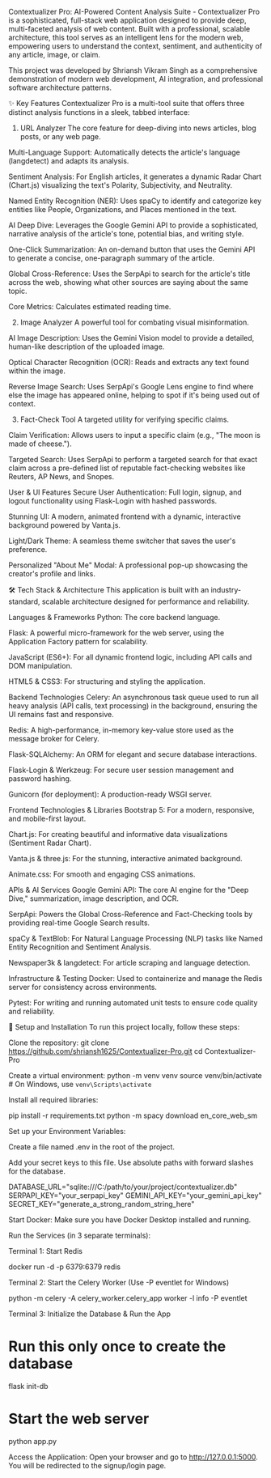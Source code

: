 Contextualizer Pro: AI-Powered Content Analysis Suite -
Contextualizer Pro is a sophisticated, full-stack web application designed to provide deep, multi-faceted analysis of web content. Built with a professional, scalable architecture, this tool serves as an intelligent lens for the modern web, empowering users to understand the context, sentiment, and authenticity of any article, image, or claim.

This project was developed by Shriansh Vikram Singh as a comprehensive demonstration of modern web development, AI integration, and professional software architecture patterns.

✨ Key Features
Contextualizer Pro is a multi-tool suite that offers three distinct analysis functions in a sleek, tabbed interface:

1. URL Analyzer
The core feature for deep-diving into news articles, blog posts, or any web page.

Multi-Language Support: Automatically detects the article's language (langdetect) and adapts its analysis.

Sentiment Analysis: For English articles, it generates a dynamic Radar Chart (Chart.js) visualizing the text's Polarity, Subjectivity, and Neutrality.

Named Entity Recognition (NER): Uses spaCy to identify and categorize key entities like People, Organizations, and Places mentioned in the text.

AI Deep Dive: Leverages the Google Gemini API to provide a sophisticated, narrative analysis of the article's tone, potential bias, and writing style.

One-Click Summarization: An on-demand button that uses the Gemini API to generate a concise, one-paragraph summary of the article.

Global Cross-Reference: Uses the SerpApi to search for the article's title across the web, showing what other sources are saying about the same topic.

Core Metrics: Calculates estimated reading time.

2. Image Analyzer
A powerful tool for combating visual misinformation.

AI Image Description: Uses the Gemini Vision model to provide a detailed, human-like description of the uploaded image.

Optical Character Recognition (OCR): Reads and extracts any text found within the image.

Reverse Image Search: Uses SerpApi's Google Lens engine to find where else the image has appeared online, helping to spot if it's being used out of context.

3. Fact-Check Tool
A targeted utility for verifying specific claims.

Claim Verification: Allows users to input a specific claim (e.g., "The moon is made of cheese.").

Targeted Search: Uses SerpApi to perform a targeted search for that exact claim across a pre-defined list of reputable fact-checking websites like Reuters, AP News, and Snopes.

User & UI Features
Secure User Authentication: Full login, signup, and logout functionality using Flask-Login with hashed passwords.

Stunning UI: A modern, animated frontend with a dynamic, interactive background powered by Vanta.js.

Light/Dark Theme: A seamless theme switcher that saves the user's preference.

Personalized "About Me" Modal: A professional pop-up showcasing the creator's profile and links.

🛠️ Tech Stack & Architecture
This application is built with an industry-standard, scalable architecture designed for performance and reliability.

Languages & Frameworks
Python: The core backend language.

Flask: A powerful micro-framework for the web server, using the Application Factory pattern for scalability.

JavaScript (ES6+): For all dynamic frontend logic, including API calls and DOM manipulation.

HTML5 & CSS3: For structuring and styling the application.

Backend Technologies
Celery: An asynchronous task queue used to run all heavy analysis (API calls, text processing) in the background, ensuring the UI remains fast and responsive.

Redis: A high-performance, in-memory key-value store used as the message broker for Celery.

Flask-SQLAlchemy: An ORM for elegant and secure database interactions.

Flask-Login & Werkzeug: For secure user session management and password hashing.

Gunicorn (for deployment): A production-ready WSGI server.

Frontend Technologies & Libraries
Bootstrap 5: For a modern, responsive, and mobile-first layout.

Chart.js: For creating beautiful and informative data visualizations (Sentiment Radar Chart).

Vanta.js & three.js: For the stunning, interactive animated background.

Animate.css: For smooth and engaging CSS animations.

APIs & AI Services
Google Gemini API: The core AI engine for the "Deep Dive," summarization, image description, and OCR.

SerpApi: Powers the Global Cross-Reference and Fact-Checking tools by providing real-time Google Search results.

spaCy & TextBlob: For Natural Language Processing (NLP) tasks like Named Entity Recognition and Sentiment Analysis.

Newspaper3k & langdetect: For article scraping and language detection.

Infrastructure & Testing
Docker: Used to containerize and manage the Redis server for consistency across environments.

Pytest: For writing and running automated unit tests to ensure code quality and reliability.

🚀 Setup and Installation
To run this project locally, follow these steps:

Clone the repository:
git clone https://github.com/shriansh1625/Contextualizer-Pro.git
cd Contextualizer-Pro

Create a virtual environment:
python -m venv venv
source venv/bin/activate  # On Windows, use `venv\Scripts\activate`

Install all required libraries:

pip install -r requirements.txt
python -m spacy download en_core_web_sm

Set up your Environment Variables:

Create a file named .env in the root of the project.

Add your secret keys to this file. Use absolute paths with forward slashes for the database.

DATABASE_URL="sqlite:///C:/path/to/your/project/contextualizer.db"
SERPAPI_KEY="your_serpapi_key"
GEMINI_API_KEY="your_gemini_api_key"
SECRET_KEY="generate_a_strong_random_string_here"

Start Docker: Make sure you have Docker Desktop installed and running.

Run the Services (in 3 separate terminals):

Terminal 1: Start Redis

docker run -d -p 6379:6379 redis

Terminal 2: Start the Celery Worker (Use -P eventlet for Windows)

python -m celery -A celery_worker.celery_app worker -l info -P eventlet

Terminal 3: Initialize the Database & Run the App

# Run this only once to create the database
flask init-db

# Start the web server
python app.py

Access the Application: Open your browser and go to http://127.0.0.1:5000. You will be redirected to the signup/login page.
